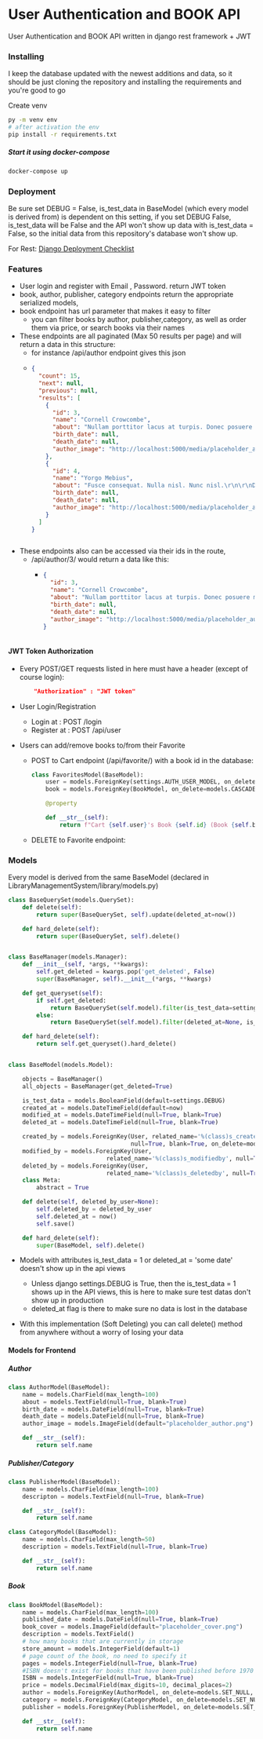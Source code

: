 # User Authentication and BOOK API

User Authentication and BOOK API written in django rest framework + JWT

### Installing

I keep the database updated with the newest additions and data, so it should be just cloning the repository and installing the requirements and you're good to go

Create venv

```bash
py -m venv env
# after activation the env
pip install -r requirements.txt
```

##### Start it using docker-compose

```bash
docker-compose up
```

### Deployment

Be sure set DEBUG = False, is_test_data in BaseModel (which every model is derived from) is dependent on this setting, if you set DEBUG False, is_test_data will be False and the API won't show up data with is_test_data = False, so the initial data from this repository's database won't show up.

For Rest:
[Django Deployment Checklist](https://docs.djangoproject.com/en/3.1/howto/deployment/checklist/)

### Features
- User login and register with Email , Password. 
  return JWT token
- book, author, publisher, category endpoints return the appropriate serialized models,
- book endpoint has url parameter that makes it easy to filter
  - you can filter books by author, publisher,category, as well as order them via price, or search books via their names
- These endpoints are all paginated (Max 50 results per page) and will return a data in this structure:
  - for instance /api/author endpoint gives this json
  - ```json
    {
      "count": 15,
      "next": null,
      "previous": null,
      "results": [
        {
          "id": 3,
          "name": "Cornell Crowcombe",
          "about": "Nullam porttitor lacus at turpis. Donec posuere metus vitae ipsum. Aliquam non mauris.\r\n\r\nMorbi non lectus. Aliquam sit amet diam in magna bibendum imperdiet. Nullam orci pede, venenatis non, sodales sed, tincidunt eu, felis.\r\n\r\nFusce posuere felis sed lacus. Morbi sem mauris, laoreet ut, rhoncus aliquet, pulvinar sed, nisl. Nunc rhoncus dui vel sem.\r\n\r\nSed sagittis. Nam congue, risus semper porta volutpat, quam pede lobortis ligula, sit amet eleifend pede libero quis orci. Nullam molestie nibh in lectus.",
          "birth_date": null,
          "death_date": null,
          "author_image": "http://localhost:5000/media/placeholder_author.png"
        },
        {
          "id": 4,
          "name": "Yorgo Mebius",
          "about": "Fusce consequat. Nulla nisl. Nunc nisl.\r\n\r\nDuis bibendum, felis sed interdum venenatis, turpis enim blandit mi, in porttitor pede justo eu massa. Donec dapibus. Duis at velit eu est congue elementum.\r\n\r\nIn hac habitasse platea dictumst. Morbi vestibulum, velit id pretium iaculis, diam erat fermentum justo, nec condimentum neque sapien placerat ante. Nulla justo.\r\n\r\nAliquam quis turpis eget elit sodales scelerisque. Mauris sit amet eros. Suspendisse accumsan tortor quis turpis.\r\n\r\nSed ante. Vivamus tortor. Duis mattis egestas metus.",
          "birth_date": null,
          "death_date": null,
          "author_image": "http://localhost:5000/media/placeholder_author.png"
        }
      ]
    }
    ```
  ```

  ```
- These endpoints also can be accessed via their ids in the route,
  - /api/author/3/ would return a data like this:
    - ```json
      {
        "id": 3,
        "name": "Cornell Crowcombe",
        "about": "Nullam porttitor lacus at turpis. Donec posuere metus vitae ipsum. Aliquam non mauris.\r\n\r\nMorbi non lectus. Aliquam sit amet diam in magna bibendum imperdiet. Nullam orci pede, venenatis non, sodales sed, tincidunt eu, felis.\r\n\r\nFusce posuere felis sed lacus. Morbi sem mauris, laoreet ut, rhoncus aliquet, pulvinar sed, nisl. Nunc rhoncus dui vel sem.\r\n\r\nSed sagittis. Nam congue, risus semper porta volutpat, quam pede lobortis ligula, sit amet eleifend pede libero quis orci. Nullam molestie nibh in lectus.",
        "birth_date": null,
        "death_date": null,
        "author_image": "http://localhost:5000/media/placeholder_author.png"
      }
      ```
    ```

    ```

#### JWT Token Authorization

- Every POST/GET requests listed in here must have a header (except of course login):
  ```json
      "Authorization" : "JWT token"
  ```
- User Login/Registration

  - Login at : POST /login
  - Register at : POST /api/user

- Users can add/remove books to/from their Favorite
  - POST to Cart endpoint (/api/favorite/) with a book id in the database:
    ```py
    class FavoritesModel(BaseModel):
        user = models.ForeignKey(settings.AUTH_USER_MODEL, on_delete=models.CASCADE)
        book = models.ForeignKey(BookModel, on_delete=models.CASCADE)

        @property

        def __str__(self):
            return f"Cart {self.user}'s Book {self.id} (Book {self.book})"
    ```
  - DELETE to Favorite endpoint:

### Models

Every model is derived from the same BaseModel (declared in LibraryManagementSystem/library/models.py)

```py
class BaseQuerySet(models.QuerySet):
    def delete(self):
        return super(BaseQuerySet, self).update(deleted_at=now())

    def hard_delete(self):
        return super(BaseQuerySet, self).delete()


class BaseManager(models.Manager):
    def __init__(self, *args, **kwargs):
        self.get_deleted = kwargs.pop('get_deleted', False)
        super(BaseManager, self).__init__(*args, **kwargs)

    def get_queryset(self):
        if self.get_deleted:
            return BaseQuerySet(self.model).filter(is_test_data=settings.DEBUG)
        else:
            return BaseQuerySet(self.model).filter(deleted_at=None, is_test_data=settings.DEBUG)

    def hard_delete(self):
        return self.get_queryset().hard_delete()


class BaseModel(models.Model):

    objects = BaseManager()
    all_objects = BaseManager(get_deleted=True)

    is_test_data = models.BooleanField(default=settings.DEBUG)
    created_at = models.DateTimeField(default=now)
    modified_at = models.DateTimeField(null=True, blank=True)
    deleted_at = models.DateTimeField(null=True, blank=True)

    created_by = models.ForeignKey(User, related_name='%(class)s_createdby',
                                   null=True, blank=True, on_delete=models.SET_NULL)
    modified_by = models.ForeignKey(User,
                            related_name='%(class)s_modifiedby', null=True, blank=True, on_delete=models.SET_NULL)
    deleted_by = models.ForeignKey(User,
                            related_name='%(class)s_deletedby', null=True, blank=True, on_delete=models.SET_NULL)
    class Meta:
        abstract = True

    def delete(self, deleted_by_user=None):
        self.deleted_by = deleted_by_user
        self.deleted_at = now()
        self.save()

    def hard_delete(self):
        super(BaseModel, self).delete()
```

- Models with attributes is_test_data = 1 or deleted_at = 'some date' doesn't show up in the api views

  - Unless django settings.DEBUG is True, then the is_test_data = 1 shows up in the API views, this is here to make sure test datas don't show up in production
  - deleted_at flag is there to make sure no data is lost in the database

- With this implementation (Soft Deleting) you can call delete() method from anywhere without a worry of losing your data

#### Models for Frontend

##### Author

```py
class AuthorModel(BaseModel):
    name = models.CharField(max_length=100)
    about = models.TextField(null=True, blank=True)
    birth_date = models.DateField(null=True, blank=True)
    death_date = models.DateField(null=True, blank=True)
    author_image = models.ImageField(default="placeholder_author.png")

    def __str__(self):
        return self.name
```

##### Publisher/Category

```py
class PublisherModel(BaseModel):
    name = models.CharField(max_length=100)
    descripton = models.TextField(null=True, blank=True)

    def __str__(self):
        return self.name

class CategoryModel(BaseModel):
    name = models.CharField(max_length=50)
    description = models.TextField(null=True, blank=True)

    def __str__(self):
        return self.name
```

##### Book

```py
class BookModel(BaseModel):
    name = models.CharField(max_length=100)
    published_date = models.DateField(null=True, blank=True)
    book_cover = models.ImageField(default="placeholder_cover.png")
    description = models.TextField()
    # how many books that are currently in storage
    store_amount = models.IntegerField(default=1)
    # page count of the book, no need to specify it
    pages = models.IntegerField(null=True, blank=True)
    #ISBN doesn't exist for books that have been published before 1970
    ISBN = models.IntegerField(null=True, blank=True)
    price = models.DecimalField(max_digits=10, decimal_places=2)
    author = models.ForeignKey(AuthorModel, on_delete=models.SET_NULL, null=True, blank=True)
    category = models.ForeignKey(CategoryModel, on_delete=models.SET_NULL, null=True, blank=True)
    publisher = models.ForeignKey(PublisherModel, on_delete=models.SET_NULL, null=True, blank=True)

    def __str__(self):
        return self.name
```
